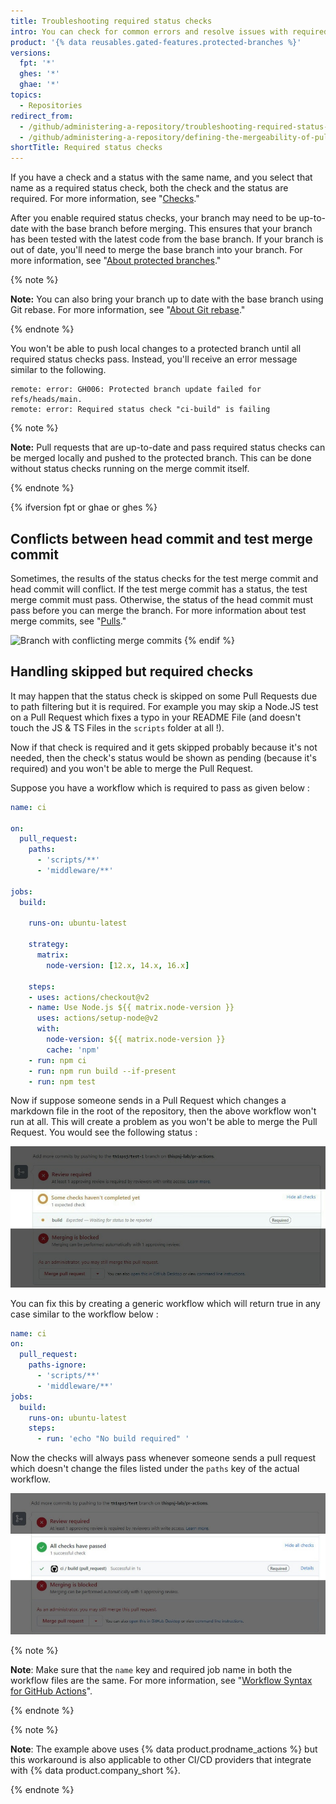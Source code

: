 ```yaml
---
title: Troubleshooting required status checks
intro: You can check for common errors and resolve issues with required status checks.
product: '{% data reusables.gated-features.protected-branches %}'
versions:
  fpt: '*'
  ghes: '*'
  ghae: '*'
topics:
  - Repositories
redirect_from:
  - /github/administering-a-repository/troubleshooting-required-status-checks
  - /github/administering-a-repository/defining-the-mergeability-of-pull-requests/troubleshooting-required-status-checks
shortTitle: Required status checks
---
```

If you have a check and a status with the same name, and you select that name as a required status check, both the check and the status are required. For more information, see "[Checks](/rest/reference/checks)."

After you enable required status checks, your branch may need to be up-to-date with the base branch before merging. This ensures that your branch has been tested with the latest code from the base branch. If your branch is out of date, you'll need to merge the base branch into your branch. For more information, see "[About protected branches](/github/administering-a-repository/about-protected-branches#require-status-checks-before-merging)."

{% note %}

**Note:** You can also bring your branch up to date with the base branch using Git rebase. For more information, see "[About Git rebase](/github/getting-started-with-github/about-git-rebase)."

{% endnote %}

You won't be able to push local changes to a protected branch until all required status checks pass. Instead, you'll receive an error message similar to the following.

```shell
remote: error: GH006: Protected branch update failed for refs/heads/main.
remote: error: Required status check "ci-build" is failing
```
{% note %}

**Note:** Pull requests that are up-to-date and pass required status checks can be merged locally and pushed to the protected branch. This can be done without status checks running on the merge commit itself.

{% endnote %}

{% ifversion fpt or ghae or ghes %}

## Conflicts between head commit and test merge commit 

Sometimes, the results of the status checks for the test merge commit and head commit will conflict. If the test merge commit has a status, the test merge commit must pass. Otherwise, the status of the head commit must pass before you can merge the branch. For more information about test merge commits, see "[Pulls](/rest/reference/pulls#get-a-pull-request)."

![Branch with conflicting merge commits](/assets/images/help/repository/req-status-check-conflicting-merge-commits.png)
{% endif %}

## Handling skipped but required checks

It may happen that the status check is skipped on some Pull Requests due to path filtering but it is required. For example you may skip a Node.JS test on a Pull Request which fixes a typo in your README File (and doesn't touch the JS & TS Files in the `scripts` folder at all !).

Now if that check is required and it gets skipped probably because it's not needed, then the check's status would be shown as pending (because it's required) and you won't be able to merge the Pull Request.

Suppose you have a workflow which is required to pass as given below : 

```yaml
name: ci

on:
  pull_request:
    paths:
      - 'scripts/**'
      - 'middleware/**'

jobs:
  build:

    runs-on: ubuntu-latest

    strategy:
      matrix:
        node-version: [12.x, 14.x, 16.x]

    steps:
    - uses: actions/checkout@v2
    - name: Use Node.js ${{ matrix.node-version }}
      uses: actions/setup-node@v2
      with:
        node-version: ${{ matrix.node-version }}
        cache: 'npm'
    - run: npm ci
    - run: npm run build --if-present
    - run: npm test
```

Now if suppose someone sends in a Pull Request which changes a markdown file in the root of the repository, then the above workflow won't run at all. This will create a problem as you won't be able to merge the Pull Request. You would see the following status :

![Required Check Skipped but shown as pending](/assets/images/help/repository/PR-required-check-skipped.jpeg)

You can fix this by creating a generic workflow which will return true in any case similar to the workflow below :

```yaml
name: ci
on:
  pull_request:
    paths-ignore:
      - 'scripts/**'
      - 'middleware/**'
jobs:
  build:
    runs-on: ubuntu-latest
    steps:
      - run: 'echo "No build required" '
```
Now the checks will always pass whenever someone sends a pull request which doesn't change the files listed under the `paths` key of the actual workflow.

![Check skipped but passes due to Generic workflow](/assets/images/help/repository/PR-required-check-passed-using-generic.jpeg)

{% note %}

**Note**: Make sure that the `name` key and required job name in both the workflow files are the same. For more information, see "[Workflow Syntax for GitHub Actions](/actions/reference/workflow-syntax-for-github-actions)".

{% endnote %}


{% note %}

**Note**: The example above uses {% data product.prodname_actions %} but this workaround is also applicable to other CI/CD providers that integrate with {% data product.company_short %}.

{% endnote %}

